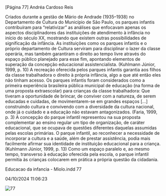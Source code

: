 [Página 77]
Andréa Cardoso Reis

Criados durante a gestão de Mário de Andrade (1935–1938) no Departamento de Cultura do Município de São Paulo, os parques infantis
contribuíram para “relativizar” as análises que enfocavam apenas os
aspectos disciplinadores das instituições de atendimento à infância no
início do século XX, mostrando que existem outras possibilidades de
significação da infância.
As instituições como os parques infantis e o próprio
departamento de Cultura serviram para disciplinar o lazer da
classe operária, mas também garantiram o direito ao tempo
livre através do espaço público planejado para esse fim,
apontando elementos de superação da concepção educacional
assistencialista.
(Kuhlmann Júnior, 1999, p. 10)
A recreação oferecida pelos parques infantis garantia aos filhos da
classe trabalhadora o direito à própria infância, algo a que até então
eles não tinham acesso. Os parques infantis foram considerados como
a primeira experiência brasileira pública municipal de educação
(na forma de uma proposta extraescolar) para crianças da classe
trabalhadora:
Que tiveram a oportunidade de brincar, de conviver com a
natureza, de serem educadas e cuidadas, de movimentarem-se
em grandes espaços […] construindo cultura e convivendo
com a diversidade da cultura nacional, onde já o cuidado e a
educação não estavam antagonizados.
(Faria, 1999, p. 3)
A concepção do parque infantil representou na sua proposta complementar ao ensino regular um tipo de organização, de caráter educacional, que se ocupava de questões diferentes daquelas assumidas
pelas escolas primárias.
O parque infantil, ao reconhecer a necessidade de incorporar
a cultura e a saúde, além de prestar assistência, podia mais
facilmente afirmar sua identidade de instituição educacional
para a criança.
(Kuhlmann Júnior, 1999, p. 13)
Como um espaço paralelo e, ao mesmo tempo, transverso à educação oferecida pela escola, o parque infantil permitia às crianças colocarem em prática a própria questão da cidadania.


Educacao da infancia - Miolo.indd 77

04/10/2024 11:06:23

![77](./img/page_77-01.jpg)
